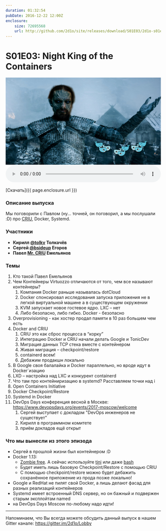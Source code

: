 ```yaml
---
duration: 01:32:54
pubDate: 2016-12-22 12:00Z
enclosure:
    size: 72695568
    url: http://github.com/2d1o/site/releases/download/S01E03/2d1o-s01e03.mp3
---
```

# S01E03: Night King of the Containers

<center>
<img src="s01e03/criu.jpg"></img>
</center>

<audio style="width: 100%" preload='auto' controls>
    <source src="{{ page.enclosure.url }}" />
</audio>

[Скачать]({{ page.enclosure.url }})

### Описание выпуска
Мы поговорили с Павлом (ну... точней, он поговорил, а мы послушали :D) про [CRIU](https://criu.org), Docker, Systemd.

### Участники
* **Кирилл [@tolkv](https://twitter.com/tolkv) Толкачёв**
* **Сергей [@bsideup](https://twitter.com/bsideup) Егоров**
* **Павел [Mr. CRIU](https://twitter.com/__criu__) Емельянов**

### Темы
1. Кто такой Павел Емельянов
2. Чем Контейнеры Virtuozzo отличаются от того, чем все называют контейнеры?
    1. Компания Docker раньше называлась dotCloud
    2. Docker спонсировал исследования запуска приложения не в легкой виртуальной машине а в существующем окружении
    3. KVM запускает новое гостевое ядро. LXC – нет
    4. Либо безопасно, либо гибко. Docker - безопасно
3. Overprovisioning - как хостер продал памяти в 10 раз большем чем есть
4. Docker and CRIU
    1. CRIU это как сброс процесса в “корку”
    2. Интеграцию Docker и CRIU начали делать Google и TonicDev
    3. Миграция данных TCP стека вместе с контейнером
    4. Живая миграция – checkpoint/restore
    5. containerd всем!
    6. Дебажим продакшн локально
5. В Google своя балалайка и Docker параллельно, но вроде идут в Docker`изацию
6. LXD – настройка над LXC и конкурент containerd
7. Что там про контейниризацию в systemd? Расставляем точки над i
8. Open Containers Initiative
9. Docker Checkpoint/Restore
10. Systemd in Docker
11. DevOps Days конференция весной в Москве: https://www.devopsdays.org/events/2017-moscow/welcome
    1. Сергей выступает с докладом "DevOps инженеров не существует"
    2. Кирилл в программном комитете
    3. приём докладов ещё открыт

### Что мы вынесли из этого эпизода
* Сергей в прошлой жизни был контейнером :D
* Docker 1.13:
    * [Zombie free](https://github.com/docker/docker/pull/28037). А сейчас используйте [tini](https://github.com/krallin/tini) или даже [bash](https://blog.phusion.nl/2015/01/20/docker-and-the-pid-1-zombie-reaping-problem/)
    * Будет иметь лишь базовую Checkpoint/Restore с помощью CRIU
    * С помощью checkpoint/restore можно будет дебажить сохранённое приложение из прода позже локально!
* Google и RedHat не пилят свой Docker, а лишь делают фасад для разных реализаций контейнеров
* Systemd имеет встроенный DNS сервер, но он бажный и подвержен старым эксплойтам named
* на DevOps Days Moscow по-любому надо идти!

----
Напоминаем, что Вы всегда можете обсудить данный выпуск в нашем Gitter канале: https://gitter.im/2d1o/Lobby
